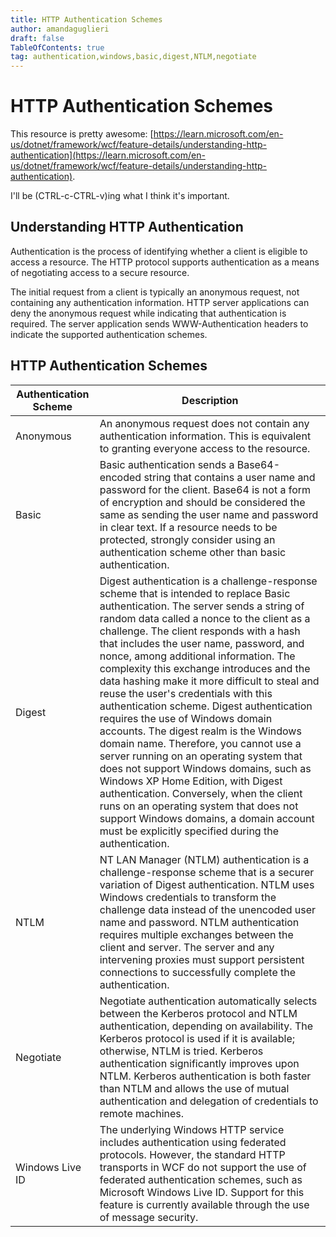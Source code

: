 ```yaml
---
title: HTTP Authentication Schemes
author: amandaguglieri
draft: false
TableOfContents: true
tag: authentication,windows,basic,digest,NTLM,negotiate
---
```


# HTTP Authentication Schemes

This resource is pretty awesome: [https://learn.microsoft.com/en-us/dotnet/framework/wcf/feature-details/understanding-http-authentication](https://learn.microsoft.com/en-us/dotnet/framework/wcf/feature-details/understanding-http-authentication).

I'll be (CTRL-c-CTRL-v)ing what I think it's important.

## Understanding HTTP Authentication

Authentication is the process of identifying whether a client is eligible to access a resource. The HTTP protocol supports authentication as a means of negotiating access to a secure resource.

The initial request from a client is typically an anonymous request, not containing any authentication information. HTTP server applications can deny the anonymous request while indicating that authentication is required. The server application sends WWW-Authentication headers to indicate the supported authentication schemes. 

## HTTP Authentication Schemes



| Authentication Scheme | Description |
| --------------------- | ----------- |
| Anonymous | An anonymous request does not contain any authentication information. This is equivalent to granting everyone access to the resource. |
| Basic | Basic authentication sends a Base64-encoded string that contains a user name and password for the client. Base64 is not a form of encryption and should be considered the same as sending the user name and password in clear text. If a resource needs to be protected, strongly consider using an authentication scheme other than basic authentication. |
| Digest | Digest authentication is a challenge-response scheme that is intended to replace Basic authentication. The server sends a string of random data called a nonce to the client as a challenge. The client responds with a hash that includes the user name, password, and nonce, among additional information. The complexity this exchange introduces and the data hashing make it more difficult to steal and reuse the user's credentials with this authentication scheme. Digest authentication requires the use of Windows domain accounts. The digest realm is the Windows domain name. Therefore, you cannot use a server running on an operating system that does not support Windows domains, such as Windows XP Home Edition, with Digest authentication. Conversely, when the client runs on an operating system that does not support Windows domains, a domain account must be explicitly specified during the authentication. | 
| NTLM | NT LAN Manager (NTLM) authentication is a challenge-response scheme that is a securer variation of Digest authentication. NTLM uses Windows credentials to transform the challenge data instead of the unencoded user name and password. NTLM authentication requires multiple exchanges between the client and server. The server and any intervening proxies must support persistent connections to successfully complete the authentication. |
| Negotiate | Negotiate authentication automatically selects between the Kerberos protocol and NTLM authentication, depending on availability. The Kerberos protocol is used if it is available; otherwise, NTLM is tried. Kerberos authentication significantly improves upon NTLM. Kerberos authentication is both faster than NTLM and allows the use of mutual authentication and delegation of credentials to remote machines. |
| Windows Live ID | The underlying Windows HTTP service includes authentication using federated protocols. However, the standard HTTP transports in WCF do not support the use of federated authentication schemes, such as Microsoft Windows Live ID. Support for this feature is currently available through the use of message security. | 

